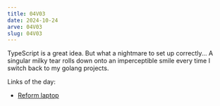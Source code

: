 ```yaml
---
title: 04V03
date: 2024-10-24
arve: 04V03
slug: 04V03
---
```


TypeScript is a great idea. But what a nightmare to set up correctly... A
singular milky tear rolls down onto an imperceptible smile every time I switch
back to my golang projects.

Links of the day:

- [Reform laptop](https://mntre.com/reform.html)

